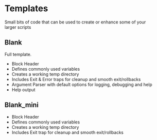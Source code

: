 # Templates
Small bits of code that can be used to create or enhance some of your larger scripts

## Blank
Full template.
* Block Header
* Defines commonly used variables
* Creates a working temp directory
* Includes Exit & Error traps for cleanup and smooth exit/rollbacks
* Argument Parser with default options for logging, debugging and help
* Help output

## Blank_mini
* Block Header
* Defines commonly used variables
* Creates a working temp directory
* Includes Exit trap for cleanup and smooth exit/rollbacks
